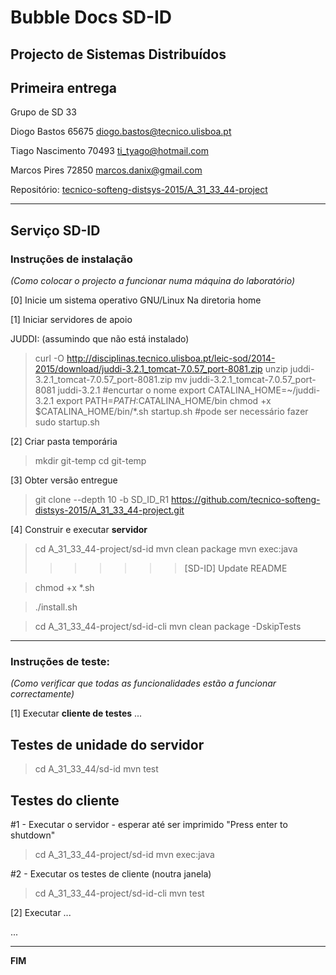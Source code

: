 # Bubble Docs SD-ID
## Projecto de Sistemas Distribuídos ##

## Primeira entrega ##

Grupo de SD 33

Diogo Bastos	65675 diogo.bastos@tecnico.ulisboa.pt 

Tiago Nascimento 70493	ti_tyago@hotmail.com

Marcos Pires 	 72850	marcos.danix@gmail.com



Repositório:
[tecnico-softeng-distsys-2015/A_31_33_44-project](https://github.com/tecnico-softeng-distsys-2015/A_31_33_44-project/)


-------------------------------------------------------------------------------

## Serviço SD-ID

### Instruções de instalação 
*(Como colocar o projecto a funcionar numa máquina do laboratório)*

[0] Inicie um sistema operativo GNU/Linux
Na diretoria home

[1] Iniciar servidores de apoio

JUDDI: (assumindo que não está instalado)

> curl -O http://disciplinas.tecnico.ulisboa.pt/leic-sod/2014-2015/download/juddi-3.2.1_tomcat-7.0.57_port-8081.zip
> unzip juddi-3.2.1_tomcat-7.0.57_port-8081.zip
> mv juddi-3.2.1_tomcat-7.0.57_port-8081 juddi-3.2.1 #encurtar o nome
> export CATALINA_HOME=~/juddi-3.2.1
> export PATH=$PATH:$CATALINA_HOME/bin
> chmod +x $CATALINA_HOME/bin/*.sh
> startup.sh  #pode ser necessário fazer sudo startup.sh

[2] Criar pasta temporária

> mkdir git-temp
> cd git-temp

[3] Obter versão entregue

> git clone --depth 10 -b SD_ID_R1 https://github.com/tecnico-softeng-distsys-2015/A_31_33_44-project.git

[4] Construir e executar **servidor**

> cd A_31_33_44-project/sd-id
> mvn clean package 
> mvn exec:java
>>>>>>> [SD-ID] Update README

> chmod +x *.sh

> ./install.sh


> cd A_31_33_44-project/sd-id-cli
> mvn clean package -DskipTests



-------------------------------------------------------------------------------

### Instruções de teste: ###
*(Como verificar que todas as funcionalidades estão a funcionar correctamente)*


[1] Executar **cliente de testes** ...


## Testes de unidade do servidor

> cd A_31_33_44/sd-id
> mvn test

## Testes do cliente

#1 - Executar o servidor - esperar até ser imprimido "Press enter to shutdown"
> cd A_31_33_44-project/sd-id
> mvn exec:java

#2 - Executar os testes de cliente (noutra janela)

> cd A_31_33_44-project/sd-id-cli
> mvn test

[2] Executar ...



...


-------------------------------------------------------------------------------
**FIM**
